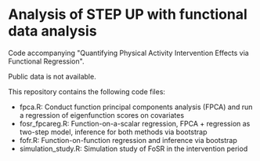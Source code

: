 # Analysis of STEP UP with functional data analysis

Code accompanying "Quantifying Physical Activity Intervention Effects via Functional Regression".

Public data is not available.

This repository contains the following code files:
- fpca.R: Conduct function principal components analysis (FPCA) and run a regression of eigenfunction scores on covariates
- fosr_fpcareg.R: Function-on-a-scalar regression, FPCA + regression as two-step model, inference for both methods via bootstrap
- fofr.R: Function-on-function regression and inference via bootstrap
- simulation_study.R: Simulation study of FoSR in the intervention period